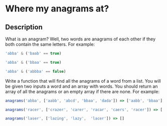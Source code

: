 # Where my anagrams at?

## Description

What is an anagram? Well, two words are anagrams of each other if they both contain the same letters. For example:

```js
'abba' & ('baab' == true)

'abba' & ('bbaa' == true)

'abba' & ('abbba' == false)
```

Write a function that will find all the anagrams of a word from a list. You will be given two inputs a word and an array with words. You should return an array of all the anagrams or an empty array if there are none. For example:

```js
anagrams('abba', ['aabb', 'abcd', 'bbaa', 'dada']) => ['aabb', 'bbaa']

anagrams('racer', ['crazer', 'carer', 'racar', 'caers', 'racer']) => ['carer', 'racer']

anagrams('laser', ['lazing', 'lazy',  'lacer']) => []
```
